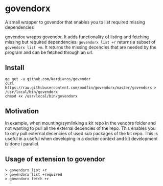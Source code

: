 # govendorx
A small wrapper to govendor that enables you to list required missing dependencies 

govendox wrapps govendor. It adds functionality of listing and fetching missing but required 
dependencies. `govendorx list +r` returns a subset of `govendorx list +m`. 
It returns the missing decencies that are needed by the program and can be fetched 
through an url.


## Install 
```
go get -u github.com/kardianos/govendor
curl https://raw.githubusercontent.com/modfin/govendorx/master/govendorx > /usr/local/bin/govendorx
chmod +x /usr/local/bin/govendorx
```

## Motivation
In example, when mounting/symlinking a kit repo in the vendors folder and not wanting to pull 
all the external decencies of the repo. This enables you to only pull external decencies of 
used sub packages of the kit repo. This is useful in a useful when developing in a docker context 
and kit development is done i parallel.

## Usage of extension to govendor
```
> govendorx list +r
> govendorx list +required
> govendorx fetch +r
```
